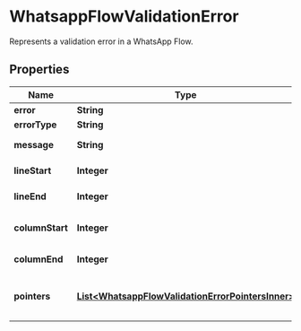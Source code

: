 

# WhatsappFlowValidationError

Represents a validation error in a WhatsApp Flow.

## Properties

| Name | Type | Description | Notes |
|------------ | ------------- | ------------- | -------------|
|**error** | **String** | Error code. |  [optional] |
|**errorType** | **String** | Error type. |  [optional] |
|**message** | **String** | Error message. |  [optional] |
|**lineStart** | **Integer** | Start line of the error. |  [optional] |
|**lineEnd** | **Integer** | End line of the error. |  [optional] |
|**columnStart** | **Integer** | Start column of the error. |  [optional] |
|**columnEnd** | **Integer** | End column of the error. |  [optional] |
|**pointers** | [**List&lt;WhatsappFlowValidationErrorPointersInner&gt;**](WhatsappFlowValidationErrorPointersInner.md) | List of pointers to the error location. |  [optional] |



